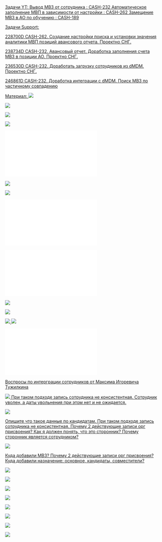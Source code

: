 <u>Задачи YT:<u>
[Вывод МВЗ от сотрудника : CASH-232](https://yt.surgutneftegas.ru:4443/issue/CASH-232)
[Автоматическое заполнение МВП в зависимости от настройки : CASH-262](https://yt.surgutneftegas.ru:4443/issue/CASH-262)
[Замещение МВЗ в АО по обучению : CASH-189](https://yt.surgutneftegas.ru:4443/issue/CASH-189)

<u>Задачи Support:</u>
<p>228700D CASH-262. Создание настройки поиска и установки значения аналитики МВП позиций авансового отчета. Проектно СНГ.</p>
<p>238734D CASH-232. Авансовый отчет.  Доработка заполнения счета МВЗ в позиции АО. Проектно СНГ.</p>
<p>236530D CASH-232. Доработать загрузку сотрудников из dMDM. Проектно СНГ.</p>
<p>246861D CASH-232. Доработка интеграции с dMDM. Поиск МВЗ по частичному совпадению</p>

<u>Материал:</u>
![](msedge_a2qyu6w8S4.png)

![](Pasted%20image%2020250723100408.png)

![](Pasted%20image%2020250723100435.png)

![](Pasted%20image%2020250723100510.png)

![](JSON%20Сотрудник%20внештатник.txt)

![](Pasted%20image%2020250724141336.png)

![](Pasted%20image%2020250730130530.png)

![](18018.json)

![](26625.json)

![](Pasted%20image%2020250730155007.png)

![](Pasted%20image%2020250730170447.png)

![](Pasted%20image%2020250731111859.png)
![](Pasted%20image%2020250731111941.png)

![](20250721_ED807_full.json)


Воспросы по интерграции сотрудников от Максима Игоревича Тужилкина

![](Pasted%20image%2020250807080715.png)
При таком подходе запись сотрудника не консистентная.
Сотрудник уволен, а даты увольнения при этом нет и не ожидается.

![](Pasted%20image%2020250807080812.png)

Опишите что такое данные по кандидатам.
При таком подходе запись сотрудника не консистентная.
Почему 2 действующие записи орг присвоения?
Как я должен понять, что это сторонник?
Почему сторонник является сотрудником?

![](Pasted%20image%2020250807080846.png)

Куда добавили МВЗ?
Почему 2 действующие записи орг присвоения?
Куда добавили назначение: основное, кандидаты, совместители?

![](Pasted%20image%2020250807081127.png)

![](Pasted%20image%2020250807081146.png)

![](Pasted%20image%2020250807101207.png)

![](Pasted%20image%2020250818110900.png)

![](Pasted%20image%2020250903082151.png)

![](Pasted%20image%2020250905121244.png)

![](Pasted%20image%2020250924101201.png)

![](Pasted%20image%2020250929140842.png)
